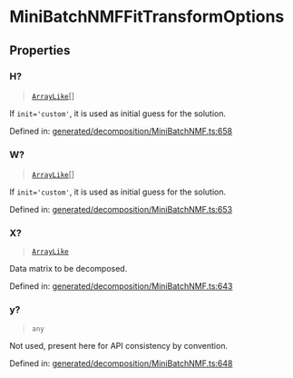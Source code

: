 # MiniBatchNMFFitTransformOptions

## Properties

### H?

> [`ArrayLike`](../types/ArrayLike.md)[]

If `init='custom'`, it is used as initial guess for the solution.

Defined in:  [generated/decomposition/MiniBatchNMF.ts:658](https://github.com/transitive-bullshit/scikit-learn-ts/blob/92ab806/packages/sklearn/src/generated/decomposition/MiniBatchNMF.ts#L658)

### W?

> [`ArrayLike`](../types/ArrayLike.md)[]

If `init='custom'`, it is used as initial guess for the solution.

Defined in:  [generated/decomposition/MiniBatchNMF.ts:653](https://github.com/transitive-bullshit/scikit-learn-ts/blob/92ab806/packages/sklearn/src/generated/decomposition/MiniBatchNMF.ts#L653)

### X?

> [`ArrayLike`](../types/ArrayLike.md)

Data matrix to be decomposed.

Defined in:  [generated/decomposition/MiniBatchNMF.ts:643](https://github.com/transitive-bullshit/scikit-learn-ts/blob/92ab806/packages/sklearn/src/generated/decomposition/MiniBatchNMF.ts#L643)

### y?

> `any`

Not used, present here for API consistency by convention.

Defined in:  [generated/decomposition/MiniBatchNMF.ts:648](https://github.com/transitive-bullshit/scikit-learn-ts/blob/92ab806/packages/sklearn/src/generated/decomposition/MiniBatchNMF.ts#L648)
